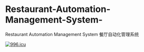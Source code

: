 # Restaurant-Automation-Management-System-
Restaurant Automation Management System 餐厅自动化管理系统

  

<a href="https://996.icu"><img src="https://img.shields.io/badge/link-996.icu-red.svg" alt="996.icu" /></a>


